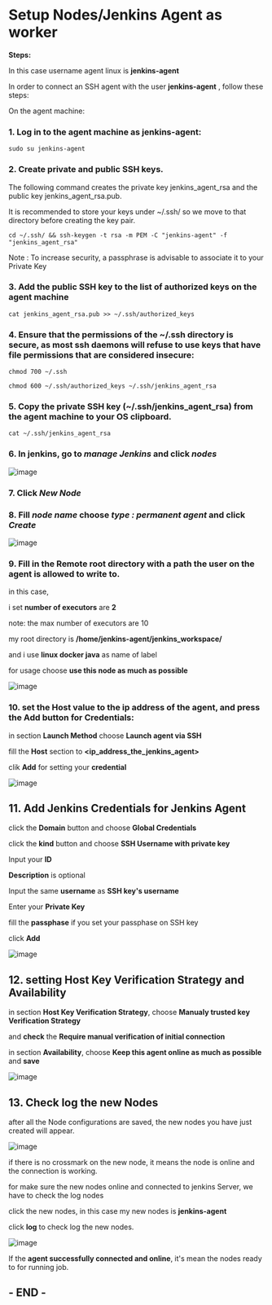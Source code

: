 # Setup Nodes/Jenkins Agent as worker

**Steps:**

In this case username agent linux is **jenkins-agent**

In order to connect an SSH agent with the user **jenkins-agent** , follow these steps:

On the agent machine:

### 1.	Log in to the agent machine as **jenkins-agent**:
```
sudo su jenkins-agent
```

### 2.	Create private and public SSH keys. 

The following command creates the private key jenkins_agent_rsa and the public key jenkins_agent_rsa.pub. 

It is recommended to store your keys under ~/.ssh/ so we move to that directory before creating the key pair.
```
cd ~/.ssh/ && ssh-keygen -t rsa -m PEM -C "jenkins-agent" -f "jenkins_agent_rsa"
```

Note : To increase security, a passphrase is advisable to associate it to your Private Key

### 3.	Add the public SSH key to the list of authorized keys on the agent machine
```
cat jenkins_agent_rsa.pub >> ~/.ssh/authorized_keys
```

### 4.	Ensure that the permissions of the ~/.ssh directory is secure, as most ssh daemons will refuse to use keys that have file permissions that are considered insecure:
```
chmod 700 ~/.ssh
```
```
chmod 600 ~/.ssh/authorized_keys ~/.ssh/jenkins_agent_rsa
```

### 5.	Copy the private SSH key (~/.ssh/jenkins_agent_rsa) from the agent machine to your OS clipboard.
```
cat ~/.ssh/jenkins_agent_rsa
```

### 6.  In jenkins, go to *manage Jenkins* and click *nodes*

![image](https://github.com/fakhriyfasya/documentation/assets/67684999/e8a4ede9-ac43-4d93-a503-4b017eeb6ced)

### 7.  Click *New Node* 

### 8.  Fill *node name* choose *type : permanent agent* and click *Create*

![image](https://github.com/fakhriyfasya/documentation/assets/67684999/85364c9a-4f9d-40eb-a552-bcd2fdc4c950)

### 9.	Fill in the Remote root directory with a path the user on the agent is allowed to write to.
in this case,

i set **number of executors** are **2**

note: the max number of executors are 10

my root directory is **/home/jenkins-agent/jenkins_workspace/**

and i use **linux docker java** as name of label

for usage choose **use this node as much as possible**

![image](https://github.com/fakhriyfasya/documentation/assets/67684999/55be6220-e30f-4586-97d8-8556cdebeafa)

### 10. set the Host value to the ip address of the agent, and press the Add button for Credentials:
in section **Launch Method** choose **Launch agent via SSH**

fill the **Host** section to **<ip_address_the_jenkins_agent>** 

clik **Add** for setting your **credential**

![image](https://github.com/fakhriyfasya/documentation/assets/67684999/2fa803a8-0c89-4055-8536-e15466b8407b)

## 11.  Add Jenkins Credentials for Jenkins Agent

click the **Domain** button and choose **Global Credentials** 

click the **kind** button and choose **SSH Username with private key**

Input your **ID**

**Description** is optional

Input the same **username** as **SSH key's username**

Enter your **Private Key**

fill the **passphase** if you set your passphase on SSH key

click **Add** 

![image](https://github.com/fakhriyfasya/documentation/assets/67684999/81e77cad-90c5-4bcf-b54e-295e72af14be)

## 12.  setting **Host Key Verification Strategy** and **Availability**

in section **Host Key Verification Strategy**, choose **Manualy trusted key Verification Strategy**

and **check** the **Require manual verification of initial connection**

in section **Availability**, choose **Keep this agent online as much as possible** and **save**

![image](https://github.com/fakhriyfasya/documentation/assets/67684999/cd084c1a-f05b-4b4d-b6f7-b1b20382eb5f)

## 13.  Check log the new Nodes

after all the Node configurations are saved, the new nodes you have just created will appear.

![image](https://github.com/fakhriyfasya/documentation/assets/67684999/107cb9ee-a17d-41ff-aeea-ca9b9c4f728f)

if there is no crossmark on the new node, it means the node is online and the connection is working.

for make sure the new nodes online and connected to jenkins Server, we have to check the log nodes

click the new nodes, in this case my new nodes is **jenkins-agent**

click **log** to check log the new nodes.

![image](https://github.com/fakhriyfasya/documentation/assets/67684999/52349a45-42fb-46dc-ac96-2152e1b4bf05)

If the **agent successfully connected and online**, it's mean the nodes ready to for running job.

## - END - 
